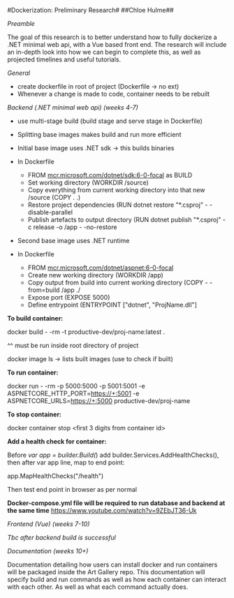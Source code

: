 #Dockerization: Preliminary Research# ##Chloe Hulme##

_Preamble_

The goal of this research is to better understand how to fully dockerize a .NET minimal web api,
with a Vue based front end. The research will include an in-depth look into how we can begin to
complete this, as well as projected timelines and useful tutorials.

_General_

- create dockerfile in root of project (Dockerfile -> no ext)
- Whenever a change is made to code, container needs to be rebuilt

_Backend (.NET minimal web api) (weeks 4-7)_

- use multi-stage build (build stage and serve stage in Dockerfile)
- Splitting base images makes build and run more efficient
- Initial base image uses .NET sdk -> this builds binaries
- In Dockerfile

  - FROM [mcr.microsoft.com/dotnet/sdk:6-0-focal](http://mcr.microsoft.com/dotnet/sdk:6-0-focal) as
    BUILD
  - Set working directory (WORKDIR /source)
  - Copy everything from current working directory into that new /source (COPY . .)
  - Restore project dependencies (RUN dotnet restore "\*.csproj" - -disable-parallel
  - Publish artefacts to output directory (RUN dotnet publish "\*.csproj" -c release -o /app -
    -no-restore

- Second base image uses .NET runtime

- In Dockerfile
  - FROM [mcr.microsoft.com/dotnet/aspnet:6-0-focal](http://mcr.microsoft.com/dotnet/sdk:6-0-focal)
  - Create new working directory (WORKDIR /app)
  - Copy output from build into current working directory (COPY - -from=build /app ./
  - Expose port (EXPOSE 5000)
  - Define entrypoint (ENTRYPOINT ["dotnet", "ProjName.dll"]

**To build container:**

docker build - -rm -t productive-dev/proj-name:latest .

^^ must be run inside root directory of project

docker image ls -> lists built images (use to check if built)

**To run container:**

docker run - -rm -p 5000:5000 -p 5001:5001 -e ASPNETCORE_HTTP_PORT=<https://+:5001> -e
ASPNETCORE_URLS=<https://+:5000> productive-dev/proj-name

**To stop container:**

docker container stop <first 3 digits from container id>

**Add a health check for container:**

Before _var app = builder.Build(_) add builder.Services.AddHealthChecks(), then after var app line,
map to end point:

app.MapHealthChecks("/health")

Then test end point in browser as per normal

**Docker-compose.yml file will be required to run database and backend at the same time**
<https://www.youtube.com/watch?v=9ZEbJT36-Uk>

_Frontend (Vue) (weeks 7-10)_

_Tbc after backend build is successful_

_Documentation (weeks 10+)_

Documentation detailing how users can install docker and run containers will be packaged inside the
Art Gallery repo. This documentation will specify build and run commands as well as how each
container can interact with each other. As well as what each command actually does.

